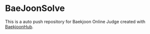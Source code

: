 # BaeJoonSolve
This is a auto push repository for Baekjoon Online Judge created with [BaekjoonHub](https://github.com/BaekjoonHub/BaekjoonHub).
